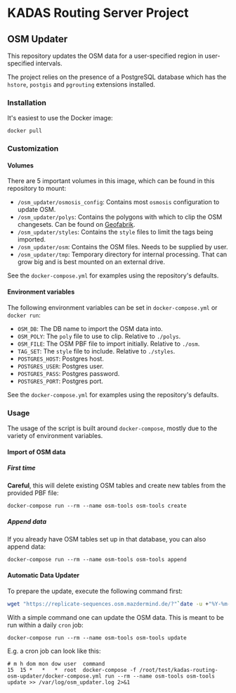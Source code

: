 # KADAS Routing Server Project

## OSM Updater

This repository updates the OSM data for a user-specified region in user-specified intervals.

The project relies on the presence of a PostgreSQL database which has the `hstore`, `postgis` and `pgrouting` extensions installed.

### Installation

It's easiest to use the Docker image:

`docker pull`

### Customization

#### Volumes

There are 5 important volumes in this image, which can be found in this repository to mount:

- `/osm_updater/osmosis_config`: Contains most `osmosis` configuration to update OSM.
- `/osm_updater/polys`: Contains the polygons with which to clip the OSM changesets. Can be found on [Geofabrik](https://download.geofabrik.de).
- `/osm_updater/styles`: Contains the `style` files to limit the tags being imported.
- `/osm_updater/osm`: Contains the OSM files. Needs to be supplied by user.
- `/osm_updater/tmp`: Temporary directory for internal processing. That can grow big and is best mounted on an external drive.

See the `docker-compose.yml` for examples using the repository's defaults.

#### Environment variables

The following environment variables can be set in `docker-compose.yml` or `docker run`:

- `OSM_DB`: The DB name to import the OSM data into.
- `OSM_POLY`: The `poly` file to use to clip. Relative to `./polys`.
- `OSM_FILE`: The OSM PBF file to import initially. Relative to `./osm`.
- `TAG_SET`: The `style` file to include. Relative to `./styles`.
- `POSTGRES_HOST`: Postgres host.
- `POSTGRES_USER`: Postgres user.
- `POSTGRES_PASS`: Postgres password.
- `POSTGRES_PORT`: Postgres port.

See the `docker-compose.yml` for examples using the repository's defaults.

### Usage

The usage of the script is built around `docker-compose`, mostly due to the variety of environment variables.

#### Import of OSM data

##### First time

**Careful**, this will delete existing OSM tables and create new tables from the provided PBF file:

```
docker-compose run --rm --name osm-tools osm-tools create
```

##### Append data

If you already have OSM tables set up in that database, you can also append data:

```
docker-compose run --rm --name osm-tools osm-tools append
```

#### Automatic Data Updater

To prepare the update, execute the following command first:

```bash
wget "https://replicate-sequences.osm.mazdermind.de/?"`date -u +"%Y-%m-%dT%H:%M:00Z"` -O state.txt
```

With a simple command one can update the OSM data. This is meant to be run within a daily `cron` job:

```
docker-compose run --rm --name osm-tools osm-tools update
```

E.g. a cron job can look like this:

```
# m h dom mon dow user	command
15  15 *   *   *  root  docker-compose -f /root/test/kadas-routing-osm-updater/docker-compose.yml run --rm --name osm-tools osm-tools update >> /var/log/osm_updater.log 2>&1
```
